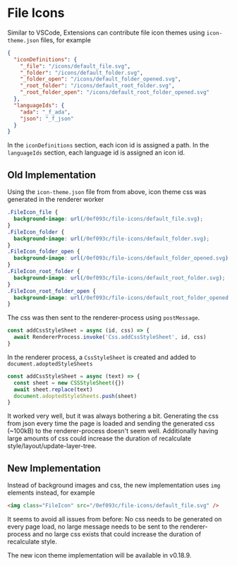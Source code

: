 # File Icons

Similar to VSCode, Extensions can contribute file icon themes using `icon-theme.json` files, for example

```json
{
  "iconDefinitions": {
    "_file": "/icons/default_file.svg",
    "_folder": "/icons/default_folder.svg",
    "_folder_open": "/icons/default_folder_opened.svg",
    "_root_folder": "/icons/default_root_folder.svg",
    "_root_folder_open": "/icons/default_root_folder_opened.svg"
  },
  "languageIds": {
    "ada": "_f_ada",
    "json": "_f_json"
  }
}
```

In the `iconDefinitions` section, each icon id is assigned a path.
In the `languageIds` section, each language id is assigned an icon id.

## Old Implementation

Using the `icon-theme.json` file from from above, icon theme css was generated in the renderer worker

```css
.FileIcon_file {
  background-image: url(/0ef093c/file-icons/default_file.svg);
}
.FileIcon_folder {
  background-image: url(/0ef093c/file-icons/default_folder.svg);
}
.FileIcon_folder_open {
  background-image: url(/0ef093c/file-icons/default_folder_opened.svg);
}
.FileIcon_root_folder {
  background-image: url(/0ef093c/file-icons/default_root_folder.svg);
}
.FileIcon_root_folder_open {
  background-image: url(/0ef093c/file-icons/default_root_folder_opened.svg);
}
```

The css was then sent to the renderer-process using `postMessage`.

```js
const addCssStyleSheet = async (id, css) => {
  await RendererProcess.invoke('Css.addCssStyleSheet', id, css)
}
```

In the renderer process, a `CssStyleSheet` is created and added to `document.adoptedStyleSheets`

```js
const addCssStyleSheet = async (text) => {
  const sheet = new CSSStyleSheet({})
  await sheet.replace(text)
  document.adoptedStyleSheets.push(sheet)
}
```

It worked very well, but it was always bothering a bit. Generating the css from json every time the page is loaded and sending the generated css (~100kB) to the renderer-process doesn't seem well. Additionally having large amounts of css could increase the duration of recalculate style/layout/update-layer-tree.

## New Implementation

Instead of background images and css, the new implementation uses `img` elements instead, for example

```html
<img class="FileIcon" src="/0ef093c/file-icons/default_file.svg" />
```

It seems to avoid all issues from before: No css needs to be generated on every page load, no large message needs to be sent to the renderer-process and no large css exists that could increase the duration of recalculate style.

The new icon theme implementation will be available in v0.18.9.
